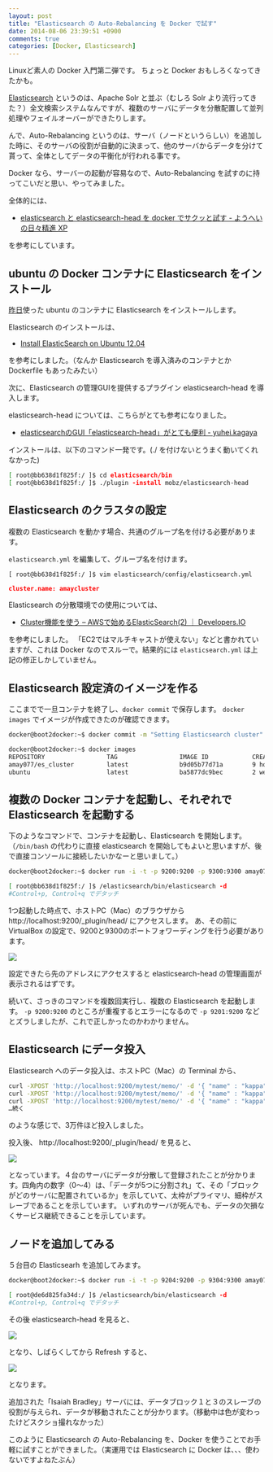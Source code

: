 ```yaml
---
layout: post
title: "Elasticsearch の Auto-Rebalancing を Docker で試す"
date: 2014-08-06 23:39:51 +0900
comments: true
categories: [Docker, Elasticsearch]
---
```

Linuxど素人の Docker 入門第二弾です。
ちょっと Docker おもしろくなってきたかも。
<!--more-->

[Elasticsearch](http://www.elasticsearch.org/) というのは、Apache Solr と並ぶ（むしろ Solr より流行ってきた？）全文検索システムなんですが、複数のサーバにデータを分散配置して並列処理やフェイルオーバーができたりします。

んで、Auto-Rebalancing というのは、サーバ（ノードというらしい）を追加した時に、そのサーバの役割が自動的に決まって、他のサーバからデータを分けて貰って、全体としてデータの平衡化が行われる事です。

Docker なら、サーバーの起動が容易なので、Auto-Rebalancing を試すのに持ってこいだと思い、やってみました。

全体的には、

* [elasticsearch と elasticsearch-head を docker でサクッと試す - ようへいの日々精進 XP](http://inokara.hateblo.jp/entry/2013/11/15/042752)

を参考にしています。

## ubuntu の Docker コンテナに Elasticsearch をインストール

[昨日](http://blog.amay077.net/blog/2014/08/05/docker-try-first/)使った ubuntu のコンテナに Elasticsearch をインストールします。

Elasticsearch のインストールは、

* [Install ElasticSearch on Ubuntu 12.04](https://gist.github.com/wingdspur/2026107)

を参考にしました。（なんか Elasticsearch を導入済みのコンテナとか Dockerfile もあったみたい）

次に、Elasticsearch の管理GUIを提供するプラグイン elasticsearch-head を導入します。

elasticsearch-head については、こちらがとても参考になりました。

* [elasticsearchのGUI「elasticsearch-head」がとても便利 - yuhei.kagaya](http://yuheikagaya.hatenablog.jp/entry/2013/07/14/185752)

インストールは、以下のコマンド一発です。(./ を付けないとうまく動いてくれなかった)

```sh
[ root@bb638d1f825f:/ ]$ cd elasticsearch/bin
[ root@bb638d1f825f:/ ]$ ./plugin -install mobz/elasticsearch-head
```

## Elasticsearch のクラスタの設定

複数の Elasticsearch を動かす場合、共通のグループ名を付ける必要があります。

``elasticsearch.yml`` を編集して、グループ名を付けます。

```
[ root@bb638d1f825f:/ ]$ vim elasticsearch/config/elasticsearch.yml
```

```json elasticsearch.yml
cluster.name: amaycluster
```

Elasticsearch の分散環境での使用については、

* [Cluster機能を使う – AWSで始めるElasticSearch(2) ｜ Developers.IO](http://dev.classmethod.jp/cloud/aws/use-elasticsearch-2-use-cluster/)

を参考にしました。
「EC2ではマルチキャストが使えない」などと書かれていますが、これは Docker なのでスルーで。結果的には ``elasticsearch.yml`` は上記の修正しかしていません。

## Elasticsearch 設定済のイメージを作る

ここまでで一旦コンテナを終了し、``docker commit`` で保存します。
``docker images`` でイメージが作成できたのが確認できます。

```sh
docker@boot2docker:~$ docker commit -m "Setting Elasticsearch cluster" bb638d1f825f amay077/es_cluster

docker@boot2docker:~$ docker images
REPOSITORY                 TAG                 IMAGE ID            CREATED             VIRTUAL SIZE
amay077/es_cluster         latest              b9d05b77d71a        9 hours ago         1.075 GB
ubuntu                     latest              ba5877dc9bec        2 weeks ago         192.7 MB
```

## 複数の Docker コンテナを起動し、それぞれで Elasticsearch を起動する

下のようなコマンドで、コンテナを起動し、Elasticsearch を開始します。
（``/bin/bash`` の代わりに直接 elasticsearch を開始してもよいと思いますが、後で直接コンソールに接続したいかなーと思いまして。）

```sh
docker@boot2docker:~$ docker run -i -t -p 9200:9200 -p 9300:9300 amay077/es_cluster /bin/bash

[ root@bb638d1f825f:/ ]$ /elasticsearch/bin/elasticsearch -d
#Control+p, Control+q でデタッチ
```

1つ起動した時点で、ホストPC（Mac）のブラウザから http://localhost:9200/_plugin/head/ にアクセスします。
あ、その前に VirtualBox の設定で、9200と9300のポートフォワーディングを行う必要があります。

![](http://blog.amay077.net/assets/images/posts/trying-auto-rebalancing-by-elasticsearch-on-docker_04.png)

設定できたら先のアドレスにアクセスすると elasticsearch-head の管理画面が表示されるはずです。

続いて、さっきのコマンドを複数回実行し、複数の Elasticsearch を起動します。
``-p 9200:9200`` のところが重複するとエラーになるので ``-p 9201:9200`` などとズラしましたが、これで正しかったのかわかりません。

## Elasticsearch にデータ投入

Elasticsearch へのデータ投入は、ホストPC（Mac）の Terminal から、

```sh
curl -XPOST 'http://localhost:9200/mytest/memo/' -d '{ "name" : "kappa", "date" : "2013-09-07", "message" : "test1" }'
curl -XPOST 'http://localhost:9200/mytest/memo/' -d '{ "name" : "kappa", "date" : "2013-09-07", "message" : "test2" }'
curl -XPOST 'http://localhost:9200/mytest/memo/' -d '{ "name" : "kappa", "date" : "2013-09-07", "message" : "test3" }'
…続く
```

のような感じで、3万件ほど投入しました。

投入後、 http://localhost:9200/_plugin/head/ を見ると、

![](http://blog.amay077.net/assets/images/posts/trying-auto-rebalancing-by-elasticsearch-on-docker_01.png)

となっています。４台のサーバにデータが分散して登録されたことが分かります。四角内の数字（0〜4）は、「データが5つに分割され」て、その「ブロックがどのサーバに配置されているか」を示していて、太枠がプライマリ、細枠がスレーブであることを示しています。
いずれのサーバが死んでも、データの欠損なくサービス継続できることを示しています。

## ノードを追加してみる

５台目の Elasticsearh を追加してみます。

```sh
docker@boot2docker:~$ docker run -i -t -p 9204:9200 -p 9304:9300 amay077/es_cluster /bin/bash

[ root@de6d825fa34d:/ ]$ /elasticsearch/bin/elasticsearch -d
#Control+p, Control+q でデタッチ
```

その後 elasticsearch-head を見ると、

![](http://blog.amay077.net/assets/images/posts/trying-auto-rebalancing-by-elasticsearch-on-docker_01.png)

となり、しばらくしてから Refresh すると、

![](http://blog.amay077.net/assets/images/posts/trying-auto-rebalancing-by-elasticsearch-on-docker_03.png)

となります。

追加された「Isaiah Bradley」サーバには、データブロック１と３のスレーブの役割が与えられ、データが移動されたことが分かります。（移動中は色が変わったけどスクショ撮れなかった）

このように Elasticsearch の Auto-Rebalancing を、Docker を使うことでお手軽に試すことができました。（実運用では Elasticsearch に Docker は、、、使わないですよねたぶん）
